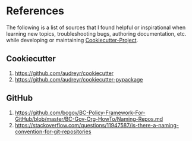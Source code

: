 # References

The following is a list of sources that I found helpful or inspirational when learning new topics, troubleshooting bugs, authoring documentation, etc. while developing or maintaining [Cookiecutter-Project](https://github.com/djrlj694/cookiecutter-project).

## Cookiecutter

1. https://github.com/audreyr/cookiecutter
2. https://github.com/audreyr/cookiecutter-pypackage

## GitHub

1. https://github.com/bcgov/BC-Policy-Framework-For-GitHub/blob/master/BC-Gov-Org-HowTo/Naming-Repos.md
2. https://stackoverflow.com/questions/11947587/is-there-a-naming-convention-for-git-repositories
